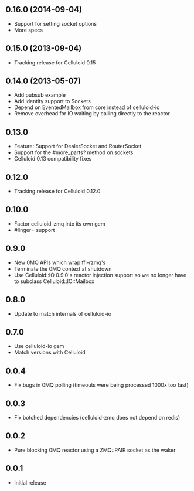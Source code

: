 0.16.0 (2014-09-04)
-------------------
* Support for setting socket options
* More specs

0.15.0 (2013-09-04)
-------------------
* Tracking release for Celluloid 0.15

0.14.0 (2013-05-07)
-------------------
* Add pubsub example
* Add identity support to Sockets
* Depend on EventedMailbox from core instead of celluloid-io
* Remove overhead for IO waiting by calling directly to the reactor

0.13.0
------
* Feature: Support for DealerSocket and RouterSocket
* Support for the #more_parts? method on sockets
* Celluloid 0.13 compatibility fixes

0.12.0
------
* Tracking release for Celluloid 0.12.0

0.10.0
------
* Factor celluloid-zmq into its own gem
* #linger= support

0.9.0
-----
* New 0MQ APIs which wrap ffi-rzmq's
* Terminate the 0MQ context at shutdown
* Use Celluloid::IO 0.9.0's reactor injection support so we no longer have to
  subclass Celluloid::IO::Mailbox

0.8.0
-----
* Update to match internals of celluloid-io

0.7.0
-----
* Use celluloid-io gem
* Match versions with Celluloid

0.0.4
-----
* Fix bugs in 0MQ polling (timeouts were being processed 1000x too fast)

0.0.3
-----
* Fix botched dependencies (celluloid-zmq does not depend on redis)

0.0.2
-----
* Pure blocking 0MQ reactor using a ZMQ::PAIR socket as the waker

0.0.1
-----
* Initial release
